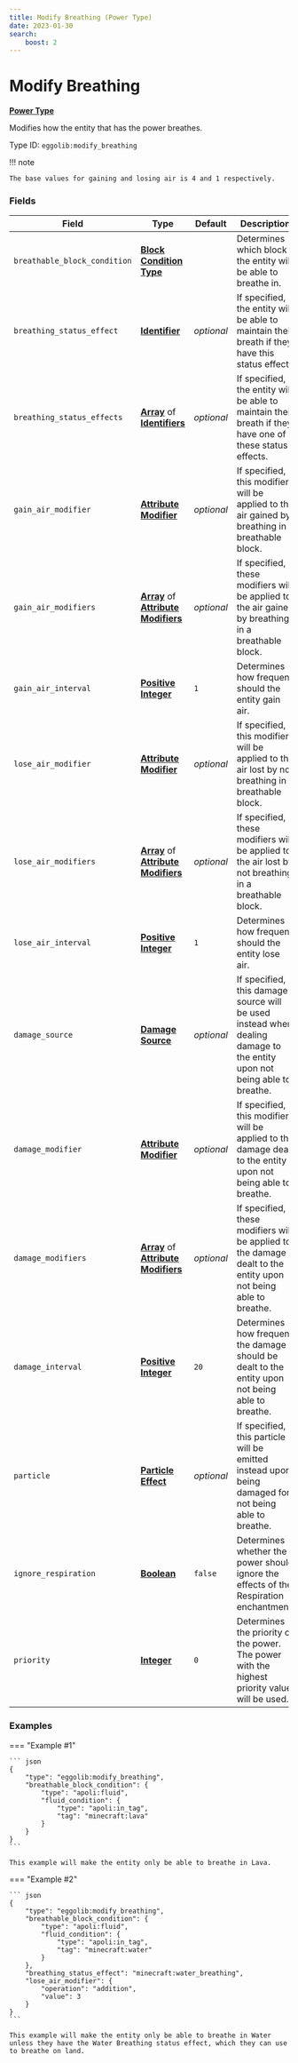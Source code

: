 ```yaml
---
title: Modify Breathing (Power Type)
date: 2023-01-30
search:
    boost: 2
---
```


#   Modify Breathing

[**Power Type**][1]

Modifies how the entity that has the power breathes.

Type ID: `eggolib:modify_breathing`


!!! note

    The base values for gaining and losing air is 4 and 1 respectively.


### Fields

Field | Type | Default | Description
------|------|---------|------------
`breathable_block_condition` | [**Block Condition Type**][2] | | Determines which block the entity will be able to breathe in.
`breathing_status_effect` | [**Identifier**][3] | *optional* | If specified, the entity will be able to maintain their breath if they have this status effect.
`breathing_status_effects` | [**Array**][4] of [**Identifiers**][3] | *optional* | If specified, the entity will be able to maintain their breath if they have one of these status effects.
`gain_air_modifier` | [**Attribute Modifier**][5] | *optional* | If specified, this modifier will be applied to the air gained by breathing in a breathable block.
`gain_air_modifiers` | [**Array**][4] of [**Attribute Modifiers**][5] | *optional* | If specified, these modifiers will be applied to the air gained by breathing in a breathable block.
`gain_air_interval` | [**Positive Integer**][6] | `1` | Determines how frequent should the entity gain air.
`lose_air_modifier` | [**Attribute Modifier**][5] | *optional* | If specified, this modifier will be applied to the air lost by not breathing in a breathable block.
`lose_air_modifiers` | [**Array**][4] of [**Attribute Modifiers**][5] | *optional* | If specified, these modifiers will be applied to the air lost by not breathing in a breathable block.
`lose_air_interval` | [**Positive Integer**][6] | `1` | Determines how frequent should the entity lose air.
`damage_source` | [**Damage Source**][7] | *optional* | If specified, this damage source will be used instead when dealing damage to the entity upon not being able to breathe.
`damage_modifier` | [**Attribute Modifier**][5] | *optional* | If specified, this modifier will be applied to the damage dealt to the entity upon not being able to breathe.
`damage_modifiers` | [**Array**][4] of [**Attribute Modifiers**][5] | *optional* | If specified, these modifiers will be applied to the damage dealt to the entity upon not being able to breathe.
`damage_interval` | [**Positive Integer**][6] | `20` | Determines how frequent the damage should be dealt to the entity upon not being able to breathe.
`particle` | [**Particle Effect**][8] | *optional* | If specified, this particle will be emitted instead upon being damaged for not being able to breathe.
`ignore_respiration` | [**Boolean**][9] | `false` | Determines whether the power should ignore the effects of the Respiration enchantment.
`priority` | [**Integer**][10] | `0` | Determines the priority of the power. The power with the highest priority value will be used.


### Examples

=== "Example #1"

    ``` json
    {
        "type": "eggolib:modify_breathing",
        "breathable_block_condition": {
            "type": "apoli:fluid",
            "fluid_condition": {
                "type": "apoli:in_tag",
                "tag": "minecraft:lava"
            }
        }
    }
    ```

    This example will make the entity only be able to breathe in Lava.


=== "Example #2"

    ``` json
    {
        "type": "eggolib:modify_breathing",
        "breathable_block_condition": {
            "type": "apoli:fluid",
            "fluid_condition": {
                "type": "apoli:in_tag",
                "tag": "minecraft:water"
            }
        },
        "breathing_status_effect": "minecraft:water_breathing",
        "lose_air_modifier": {
            "operation": "addition",
            "value": 3
        }
    }
    ```

    This example will make the entity only be able to breathe in Water unless they have the Water Breathing status effect, which they can use to breathe on land.



[1]: ../power_types.md
[2]: ../block_condition_types.md
[3]: https://origins.readthedocs.io/en/latest/types/data_types/identifier
[4]: https://origins.readthedocs.io/en/latest/types/data_types/array
[5]: https://origins.readthedocs.io/en/latest/types/data_types/attribute_modifier
[6]: ../data_types/positive_integer.md
[7]: https://origins.readthedocs.io/en/latest/types/data_types/damage_source
[8]: https://origins.readthedocs.io/en/latest/types/data_types/particle_effect
[9]: https://origins.readthedocs.io/en/latest/types/data_types/boolean
[10]: https://origins.readthedocs.io/en/latest/types/data_types/integer
